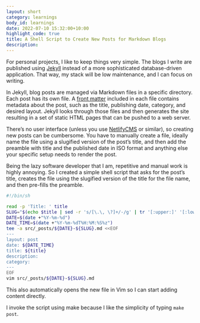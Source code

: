 ```yaml
---
layout: short
category: learnings
body_id: learnings
date: 2022-07-10 15:32:00+10:00
highlight_code: true
title: A Shell Script to Create New Posts for Markdown Blogs
description: 
---
```


For personal projects, I like to keep things very simple. The blogs I write are published using [Jekyll](https://jekyllrb.com/) instead of a more sophisticated database-driven application. That way, my stack will be low maintenance, and I can focus on writing. 

In Jekyll, blog posts are managed via Markdown files in a specific directory. Each post has its own file. A [front matter](https://jekyllrb.com/docs/front-matter/) included in each file contains metadata about the post, such as the title, publishing date, category, and desired layout. Jekyll looks through those files and then generates the site resulting in a set of static HTML pages that can be pushed to a web server. 

There’s no user interface (unless you use [NetlifyCMS](https://www.netlifycms.org/) or similar), so creating new posts can be cumbersome. You have to manually create a file, ideally name the file using a slugified version of the post’s title, and then add the preamble with title and the published date in ISO format and anything else your specific setup needs to render the post. 

Being the lazy software developer that I am, repetitive and manual work is highly annoying. So I created a simple shell script that asks for the post’s title, creates the file using the slugified version of the title for the file name, and then pre-fills the preamble.

```sh
#!/bin/sh

read -p 'Title: ' title
SLUG="$(echo $title | sed -r 's/[\.\, \?]+/-/g' | tr '[:upper:]' '[:lower:]')"
DATE=$(date +"%Y-%m-%d")
DATE_TIME=$(date +"%Y-%m-%dT%H:%M:%S%z")
tee -a src/_posts/${DATE}-${SLUG}.md <<EOF
---
layout: post
date: ${DATE_TIME}
title: ${title}
description: 
category: 
---
EOF
vim src/_posts/${DATE}-${SLUG}.md
```

This also automatically opens the new file in Vim so I can start adding content directly. 

I invoke the script using make because I like the simplicity of typing `make post`. 

